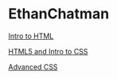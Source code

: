 # EthanChatman 

<a href="intro_to_html/index.html" target="_blank">Intro to HTML</a>

<a href="HTML5_to_intro_css/index.html" target="_blank">HTML5 and Intro to CSS</a>

<a href="adv_css/index.html" target="_blank">Advanced CSS</a>